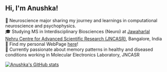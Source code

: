 <!-- Part 1: About me -->

## Hi, I'm Anushka!

🧠 Neuroscience major sharing my journey and learnings in computational neuroscience and psychophysics.  <br/>
🎓 Studying MS in Interdisciplinary Biosciences (Neuro) at [Jawaharlal Nehru Centre for Advanced Scientific Research (JNCASR)](https://www.nature.com/nature-index/institution-outputs/india/jawaharlal-nehru-centre-for-advanced-scientific-research-jncasr/513906ba34d6b65e6a00007c), Bangalore, India <br/>
📃 Find my personal WebPage [here](https://sites.google.com/view/anushkasarkar)! <br/>
🧩 Currently passionate about memory patterns in healthy and diseased conditions working in Molecular Electronics Laboratory, JNCASR <br/>

<!-- Part 2: GitHub stats -->

[![Anushka's GitHub stats](https://github-readme-stats.vercel.app/api?username=Anushkaa007)](https://github.com/Anushkaa007/github-readme-stats)
